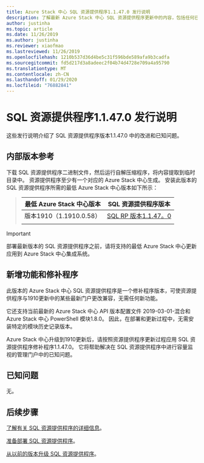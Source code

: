 ```yaml
---
title: Azure Stack 中心 SQL 资源提供程序1.1.47.0 发行说明
description: 了解最新 Azure Stack 中心 SQL 资源提供程序更新中的内容，包括任何已知问题以及下载位置。
author: justinha
ms.topic: article
ms.date: 11/26/2019
ms.author: justinha
ms.reviewer: xiaofmao
ms.lastreviewed: 11/26/2019
ms.openlocfilehash: 1210b537d36d4be5c31f596bde589afa9b3cadfa
ms.sourcegitcommit: fd5d217d3a8adeec2f04b74d4728e709a4a95790
ms.translationtype: MT
ms.contentlocale: zh-CN
ms.lasthandoff: 01/29/2020
ms.locfileid: "76882841"
---
```

# <a name="sql-resource-provider-11470-release-notes"></a>SQL 资源提供程序1.1.47.0 发行说明

这些发行说明介绍了 SQL 资源提供程序版本1.1.47.0 中的改进和已知问题。

## <a name="build-reference"></a>内部版本参考
下载 SQL 资源提供程序二进制文件，然后运行自解压缩程序，将内容提取到临时目录中。 资源提供程序至少有一个对应的 Azure Stack 中心生成。 安装此版本的 SQL 资源提供程序所需的最低 Azure Stack 中心版本如下所示：

> |最低 Azure Stack 中心版本|SQL 资源提供程序版本|
> |-----|-----|
> |版本1910（1.1910.0.58）|[SQL RP 版本1.1.47。0](https://aka.ms/azurestacksqlrp11470)|  
> |     |     |

> [!IMPORTANT]
> 部署最新版本的 SQL 资源提供程序之前，请将支持的最低 Azure Stack 中心更新应用到 Azure Stack 中心集成系统。

## <a name="new-features-and-fixes"></a>新增功能和修补程序

此版本的 Azure Stack 中心 SQL 资源提供程序是一个修补程序版本，可使资源提供程序与1910更新中的某些最新门户更改兼容，无需任何新功能。

它还支持当前最新的 Azure Stack 中心 API 版本配置文件 2019-03-01-混合和 Azure Stack 中心 PowerShell 模块1.8.0。 因此，在部署和更新过程中，无需安装特定的模块历史记录版本。

Azure Stack 中心升级到1910更新后，请按照资源提供程序更新过程应用 SQL 资源提供程序修补程序1.1.47.0。 它将帮助解决在 SQL 资源提供程序中进行容量监视的管理门户中的已知问题。

## <a name="known-issues"></a>已知问题

无。

## <a name="next-steps"></a>后续步骤
[了解有关 SQL 资源提供程序的详细信息](azure-stack-sql-resource-provider.md)。

[准备部署 SQL 资源提供程序](azure-stack-sql-resource-provider-deploy.md#prerequisites)。

[从以前的版本升级 SQL 资源提供程序](azure-stack-sql-resource-provider-update.md)。 
